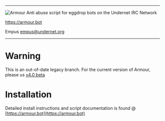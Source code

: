 ----------------------------------------------------------------------------------------------------------------

 ![Armour](./armour.png)
 Anti abuse script for eggdrop bots on the Undernet IRC Network

https://armour.bot

Empus <empus@undernet.org>

----------------------------------------------------------------------------------------------------------------

# Warning

This is an out-of-date legacy branch.  For the current version of Armour, please us [v4.0 beta](https://github.com/empus/armour/tree/4_0_beta)

# Installation

Detailed install instructions and script documentation is found @ [https://armour.bot](https://armour.bot)
